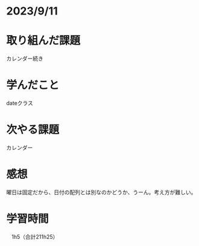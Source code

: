 # 2023/9/11
# 取り組んだ課題
カレンダー続き


# 学んだこと
dateクラス

# 次やる課題
カレンダー

# 感想
曜日は固定だから、日付の配列とは別なのかどうか、うーん。考え方が難しい。


# 学習時間
　1h5（合計211h25）
